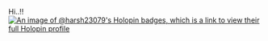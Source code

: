 Hi..!!
[![An image of @harsh23079's Holopin badges, which is a link to view their full Holopin profile](https://holopin.me/harsh23079)](https://holopin.io/@harsh23079)
